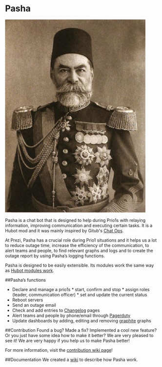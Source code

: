 # Pasha

![Smart Router](doc/pasha.jpg)

 Pasha is a chat bot that is designed to help during Prio1s with relaying information, improving communication and executing certain tasks. It is a Hubot mod and it was mainly inspired by Gitub's [Chat Ops](https://www.youtube.com/watch?v=NST3u-GjjFw).
 
At Prezi, Pasha has a crucial role during Prio1 situations and it helps us a lot to reduce outage time, increase the efficiency of the communication, to alert teams and people, to find relevant graphs and logs and to create the outage report by using Pasha’s logging functions. 
 
Pasha is designed to be easily extensible. Its modules work the same way as [Hubot modules work](https://github.com/github/hubot/blob/master/docs/README.md#scripting).

##Pasha’s functions
   * Declare and manage a prio1s
    * start, confirm and stop
    * assign roles (leader, communication officer)
    * set and update the current status
   * Reboot servers
   * Send an outage email
   * Check and add entries to [Changelog](https://github.com/prezi/changelog) pages
   * Alert teams and people by phone/email through [Pagerduty](http://www.pagerduty.com/)
   * Update dashboards by adding, editing and removing [graphite](http://graphite.wikidot.com/) graphs

##Contribution
Found a bug? Made a fix? Implemented a cool new feature? Or you just have some idea how to make it better? We are very pleased to see it! We are very happy if you help us to make Pasha better!

For more information, visit the [contribution wiki page](https://github.com/prezi/pashaDoc/wiki/Contribution)!

##Documentation
We created a [wiki](https://github.com/prezi/pashaDoc/wiki) to describe how Pasha work.

